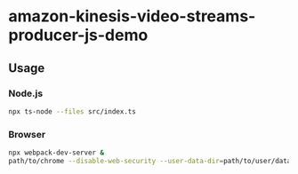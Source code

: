 # amazon-kinesis-video-streams-producer-js-demo

## Usage
### Node.js
```bash
npx ts-node --files src/index.ts
```

### Browser
```bash
npx webpack-dev-server &
path/to/chrome --disable-web-security --user-data-dir=path/to/user/data/dir/for/test http://localhost:8080
```
